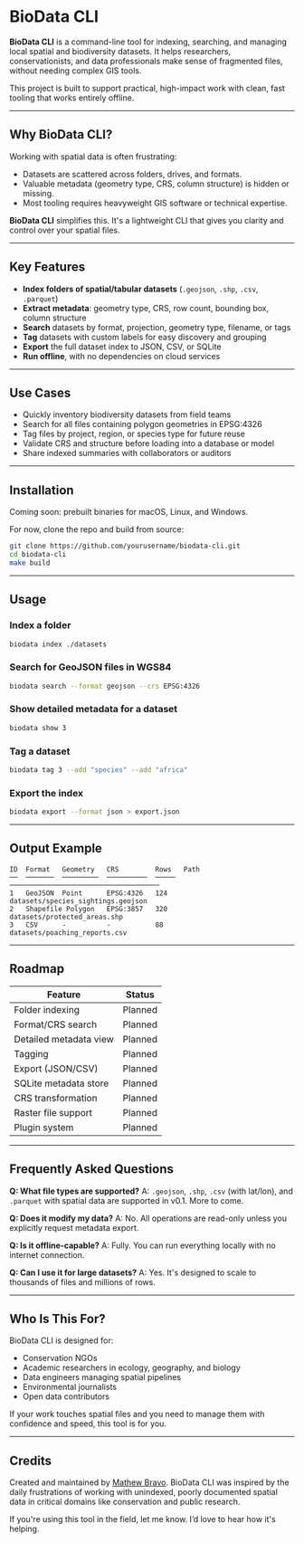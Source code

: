 # BioData CLI

**BioData CLI** is a command-line tool for indexing, searching, and managing
local spatial and biodiversity datasets. It helps researchers, conservationists,
and data professionals make sense of fragmented files, without needing complex
GIS tools.

This project is built to support practical, high-impact work with clean, fast
tooling that works entirely offline.

---

## Why BioData CLI?

Working with spatial data is often frustrating:

- Datasets are scattered across folders, drives, and formats.
- Valuable metadata (geometry type, CRS, column structure) is hidden or missing.
- Most tooling requires heavyweight GIS software or technical expertise.

**BioData CLI** simplifies this. It's a lightweight CLI that gives you clarity
and control over your spatial files.

---

## Key Features

- **Index folders of spatial/tabular datasets** (`.geojson`, `.shp`, `.csv`, `.parquet`)
- **Extract metadata**: geometry type, CRS, row count, bounding box, column structure
- **Search** datasets by format, projection, geometry type, filename, or tags
- **Tag** datasets with custom labels for easy discovery and grouping
- **Export** the full dataset index to JSON, CSV, or SQLite
- **Run offline**, with no dependencies on cloud services

---

## Use Cases

- Quickly inventory biodiversity datasets from field teams
- Search for all files containing polygon geometries in EPSG:4326
- Tag files by project, region, or species type for future reuse
- Validate CRS and structure before loading into a database or model
- Share indexed summaries with collaborators or auditors

---

## Installation

Coming soon: prebuilt binaries for macOS, Linux, and Windows.

For now, clone the repo and build from source:

```bash
git clone https://github.com/yourusername/biodata-cli.git
cd biodata-cli
make build
````

---

## Usage

### Index a folder

```bash
biodata index ./datasets
```

### Search for GeoJSON files in WGS84

```bash
biodata search --format geojson --crs EPSG:4326
```

### Show detailed metadata for a dataset

```bash
biodata show 3
```

### Tag a dataset

```bash
biodata tag 3 --add "species" --add "africa"
```

### Export the index

```bash
biodata export --format json > export.json
```

---

## Output Example

```text
ID  Format   Geometry   CRS         Rows   Path
──  ───────  ─────────  ──────────  ─────  ─────────────────────────────────────
1   GeoJSON  Point      EPSG:4326   124    datasets/species_sightings.geojson
2   Shapefile Polygon   EPSG:3857   320    datasets/protected_areas.shp
3   CSV      -          -           88     datasets/poaching_reports.csv
```

---

## Roadmap

| Feature                | Status     |
| ---------------------- | ---------- |
| Folder indexing        | Planned    |
| Format/CRS search      | Planned    |
| Detailed metadata view | Planned    |
| Tagging                | Planned    |
| Export (JSON/CSV)      | Planned    |
| SQLite metadata store  | Planned    |
| CRS transformation     | Planned    |
| Raster file support    | Planned    |
| Plugin system          | Planned    |

---

## Frequently Asked Questions

**Q: What file types are supported?**
A: `.geojson`, `.shp`, `.csv` (with lat/lon), and `.parquet` with spatial data
are supported in v0.1. More to come.

**Q: Does it modify my data?**
A: No. All operations are read-only unless you explicitly request metadata export.

**Q: Is it offline-capable?**
A: Fully. You can run everything locally with no internet connection.

**Q: Can I use it for large datasets?**
A: Yes. It's designed to scale to thousands of files and millions of rows.

---

## Who Is This For?

BioData CLI is designed for:

- Conservation NGOs
- Academic researchers in ecology, geography, and biology
- Data engineers managing spatial pipelines
- Environmental journalists
- Open data contributors

If your work touches spatial files and you need to manage them with confidence
and speed, this tool is for you.

---

## Credits

Created and maintained by [Mathew Bravo](https://github.com/MathewBravo).
BioData CLI was inspired by the daily frustrations of working with unindexed,
poorly documented spatial data in critical domains like conservation and public research.

If you're using this tool in the field, let me know. I’d love to hear how it's helping.
